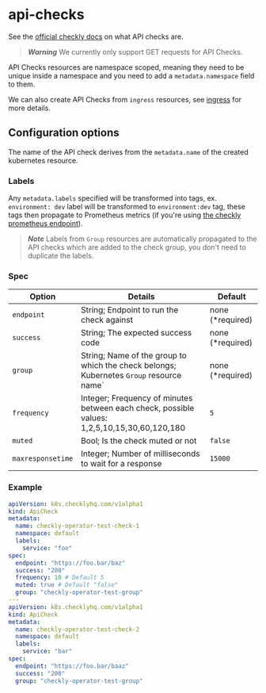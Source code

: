# api-checks

See the [official checkly docs](https://www.checklyhq.com/docs/api-checks/) on what API checks are.

> ***Warning***
> We currently only support GET requests for API Checks.

API Checks resources are namespace scoped, meaning they need to be unique inside a namespace and you need to add a `metadata.namespace` field to them.

We can also create API Checks from `ingress` resources, see [ingress](ingress.md) for more details.

## Configuration options

The name of the API check derives from the `metadata.name` of the created kubernetes resource.

### Labels

Any `metadata.labels` specified will be transformed into tags, ex. `environment: dev` label will be transformed to `environment:dev` tag, these tags then propagate to Prometheus metrics (if you're using [the checkly prometheus endpoint](https://www.checklyhq.com/docs/integrations/prometheus/)).

> ***Note***
> Labels from `Group` resources are automatically propagated to the API checks which are added to the check group, you don't need to duplicate the labels.

### Spec

| Option         | Details     | Default |
|--------------|-----------|------------|
| `endpoint` | String; Endpoint to run the check against | none (*required) |
| `success` | String; The expected success code | none (*required) |
| `group` | String; Name of the group to which the check belongs; Kubernetes `Group` resource name` | none (*required)|
| `frequency` | Integer; Frequency of minutes between each check, possible values: 1,2,5,10,15,30,60,120,180 | `5`|
| `muted` | Bool; Is the check muted or not | `false` |
| `maxresponsetime` | Integer; Number of milliseconds to wait for a response | `15000` |

### Example

```yaml
apiVersion: k8s.checklyhq.com/v1alpha1
kind: ApiCheck
metadata:
  name: checkly-operator-test-check-1
  namespace: default
  labels:
    service: "foo"
spec:
  endpoint: "https://foo.bar/baz"
  success: "200"
  frequency: 10 # Default 5
  muted: true # Default "false"
  group: "checkly-operator-test-group"
---
apiVersion: k8s.checklyhq.com/v1alpha1
kind: ApiCheck
metadata:
  name: checkly-operator-test-check-2
  namespace: default
  labels:
    service: "bar"
spec:
  endpoint: "https://foo.bar/baaz"
  success: "200"
  group: "checkly-operator-test-group"
```
